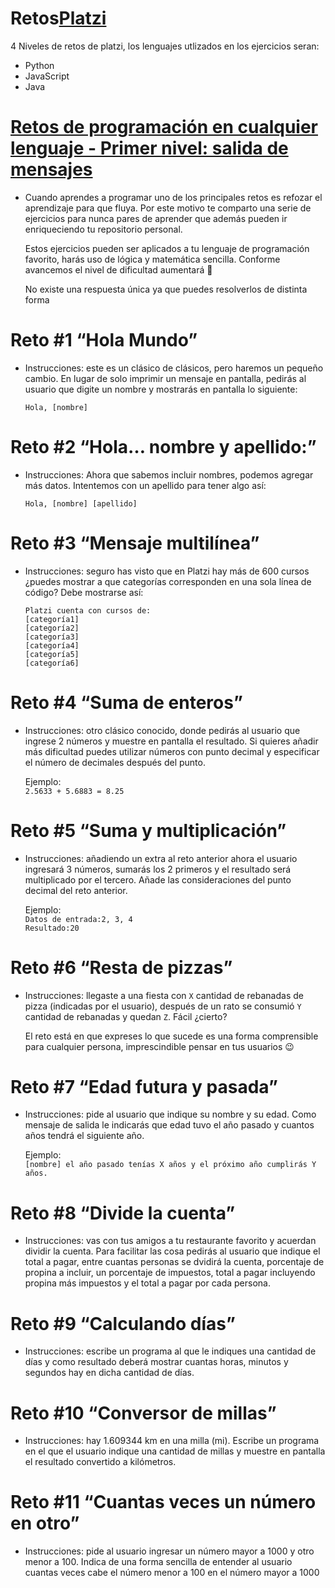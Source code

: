 # Retos[Platzi](https://platzi.com/)

4 Niveles de retos de platzi, los lenguajes utlizados en los ejercicios seran:

- Python
- JavaScript
- Java
  
# [Retos de programación en cualquier lenguaje - Primer nivel: salida de mensajes](https://platzi.com/comunidad/retos-de-programacion-en-cualquier-lenguaje-primer-nivel-salida-de-mensajes/)

- Cuando aprendes a programar uno de los principales retos es refozar el aprendizaje para que fluya.
Por este motivo te comparto una serie de ejercicios para nunca pares de aprender que además pueden ir enriqueciendo tu repositorio personal.

  Estos ejercicios pueden ser aplicados a tu lenguaje de programación favorito, harás uso de lógica y matemática sencilla. Conforme avancemos el nivel de dificultad aumentará 💪  
  
  No existe una respuesta única ya que puedes resolverlos de distinta forma

# Reto #1 “Hola Mundo”

- Instrucciones: este es un clásico de clásicos, pero haremos un pequeño cambio. En lugar de solo imprimir un mensaje en pantalla, pedirás al usuario que digite un nombre y mostrarás en pantalla lo siguiente:  
  
  `Hola, [nombre]`

# Reto #2 “Hola… nombre y apellido:”

- Instrucciones: Ahora que sabemos incluir nombres, podemos agregar más datos. Intentemos con un apellido para tener algo así:  

  `Hola, [nombre] [apellido]`

# Reto #3 “Mensaje multilínea”

- Instrucciones: seguro has visto que en Platzi hay más de 600 cursos ¿puedes mostrar a que categorías corresponden en una sola línea de código?
Debe mostrarse así:  
  
  `Platzi cuenta con cursos de:`  
`[categoría1] `  
`[categoría2]`  
`[categoría3]`  
`[categoría4]`  
`[categoría5]`  
`[categoría6]`  

# Reto #4 “Suma de enteros”

- Instrucciones: otro clásico conocido, donde pedirás al usuario que ingrese 2 números y muestre en pantalla el resultado. Si quieres añadir más dificultad puedes utilizar números con punto decimal y especificar el número de decimales después del punto.  
  
  Ejemplo:  
`2.5633 + 5.6883 = 8.25`

# Reto #5 “Suma y multiplicación” 
- Instrucciones: añadiendo un extra al reto anterior ahora el usuario ingresará 3 números, sumarás los 2 primeros y el resultado será multiplicado por el tercero. Añade las consideraciones del punto decimal del reto anterior.  
  
  Ejemplo:  
`Datos de entrada:2, 3, 4`  
`Resultado:20`

# Reto #6 “Resta de pizzas”

- Instrucciones: llegaste a una fiesta con `X` cantidad de rebanadas de pizza (indicadas por el usuario), después de un rato se consumió `Y` cantidad de rebanadas y quedan `Z`. Fácil ¿cierto?  
  
  El reto está en que expreses lo que sucede es una forma comprensible para cualquier persona, imprescindible pensar en tus usuarios 😉

# Reto #7 “Edad futura y pasada”

- Instrucciones: pide al usuario que indique su nombre y su edad. Como mensaje de salida le indicarás que edad tuvo el año pasado y cuantos años tendrá el siguiente año.  
  
  Ejemplo:  
`[nombre] el año pasado tenías X años y el próximo año cumplirás Y años.`

# Reto #8 “Divide la cuenta”

- Instrucciones: vas con tus amigos a tu restaurante favorito y acuerdan dividir la cuenta. Para facilitar las cosa pedirás al usuario que indique el total a pagar, entre cuantas personas se dvidirá la cuenta, porcentaje de propina a incluir, un porcentaje de impuestos, total a pagar incluyendo propina más impuestos y el total a pagar por cada persona.

# Reto #9 “Calculando días”
- Instrucciones: escribe un programa al que le indiques una cantidad de días y como resultado deberá mostrar cuantas horas, minutos y segundos hay en dicha cantidad de días.
# Reto #10 “Conversor de millas”
- Instrucciones: hay 1.609344 km en una milla (mi). Escribe un programa en el que el usuario indique una cantidad de millas y muestre en pantalla el resultado convertido a kilómetros.
# Reto #11 “Cuantas veces un número en otro”
- Instrucciones: pide al usuario ingresar un número mayor a 1000 y otro menor a 100. Indica de una forma sencilla de entender al usuario cuantas veces cabe el número menor a 100 en el número mayor a 1000
